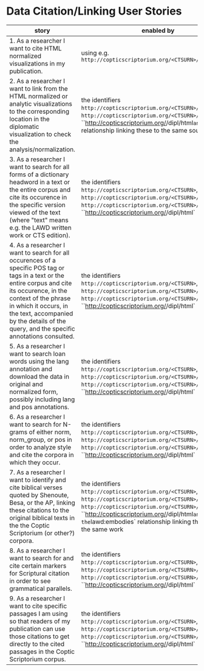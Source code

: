 Data Citation/Linking User Stories
===

| __story__ | __enabled by__ | __fulfilled__ |
| --- | --- | --- |
| 1. As a researcher I want to cite HTML normalized visualizations in my publication. | using e.g.  `http://copticscriptorium.org/<CTSURN>/norm/html` | yes |
2. As a researcher I want to link from the HTML normalized or analytic visualizations to the corresponding location in the diplomatic visualization to check the analysis/normalization. | the identifiers  `http://copticscriptorium.org/<CTSURN>/norm/html`, `http://copticscriptorium.org/<CTSURN>/norm/ana`, ``http://copticscriptorium.org/<CTSURN>/dipl/html` and `dct:source` relationship linking these to the same source | partially - may also require passage level citation scheme and alignment of this across visualizations
3. As a researcher I want to search for all forms of a dictionary headword in a text or the entire corpus and cite its occurence in the specific version viewed of the text (where "text" means e.g. the LAWD written work or CTS edition). | the identifiers `http://copticscriptorium.org/<CTSURN>`,  `http://copticscriptorium.org/<CTSURN>/norm/html`, `http://copticscriptorium.org/<CTSURN>/norm/ana`, ``http://copticscriptorium.org/<CTSURN>/dipl/html` | partially - may also require passage level citation scheme and support for subreferences
4. As a researcher I want to search for all occurences of a specific POS tag or tags in a text or the entire corpus and cite its occurence, in the context of the phrase in which it occurs, in the text, accompanied by the details of the query, and the specific annotations consulted. | the identifiers `http://copticscriptorium.org/<CTSURN>`,  `http://copticscriptorium.org/<CTSURN>/norm/html`, `http://copticscriptorium.org/<CTSURN>/norm/ana`, ``http://copticscriptorium.org/<CTSURN>/dipl/html` | partially - may also require passage level citation scheme and support for subreferences; will also require definition and use of a provenance standard (e.g. maybe see https://researchobject.github.io/specifications/bundle/) for query details; may require stable identifiers for the annotations themselves.
5. As a researcher I want to search loan words using the lang annotation and download the data in original and normalized form, possibly including lang and pos annotations. | the identifiers `http://copticscriptorium.org/<CTSURN>`,  `http://copticscriptorium.org/<CTSURN>/norm/html`, `http://copticscriptorium.org/<CTSURN>/norm/ana`, ``http://copticscriptorium.org/<CTSURN>/dipl/html` | partially - may also require passage level citation scheme and support for subreferences;  may require stable identifiers for the annotations themselves.
6. As a researcher I want to search for N-grams of either norm, norm_group, or pos in order to analyze style and cite the corpora in which they occur. | the identifiers `http://copticscriptorium.org/<CTSURN>`,  `http://copticscriptorium.org/<CTSURN>/norm/html`, `http://copticscriptorium.org/<CTSURN>/norm/ana`, ``http://copticscriptorium.org/<CTSURN>/dipl/html` | partially - may also require passage level citation scheme and support for subreferences 
7. As a researcher I want to identify and cite biblical verses quoted by Shenoute, Besa, or the AP, linking these citations to the original biblical texts in the the Coptic Scriptorium (or other?) corpora. | the identifiers `http://copticscriptorium.org/<CTSURN>`,  `http://copticscriptorium.org/<CTSURN>/norm/html`, `http://copticscriptorium.org/<CTSURN>/norm/ana`, ``http://copticscriptorium.org/<CTSURN>/dipl/html` and the `lawd:embodies` relationship linking the editions to the same work | partially. - will also require passage level citation scheme 
8. As a researcher I want to search for and cite certain markers for Scriptural citation in order to see grammatical parallels. | the identifiers `http://copticscriptorium.org/<CTSURN>`,  `http://copticscriptorium.org/<CTSURN>/norm/html`, `http://copticscriptorium.org/<CTSURN>/norm/ana`, ``http://copticscriptorium.org/<CTSURN>/dipl/html` | partially - may also require passage level citation scheme and support for subreferences 
9. As a researcher I want to cite specific passages I am using so that readers of my publication can use those citations to get directly to the cited passages in the Coptic Scriptorium corpus. | the identifiers `http://copticscriptorium.org/<CTSURN>`,  `http://copticscriptorium.org/<CTSURN>/norm/html`, `http://copticscriptorium.org/<CTSURN>/norm/ana`, ``http://copticscriptorium.org/<CTSURN>/dipl/html` | partially - will also require passage level citation scheme

